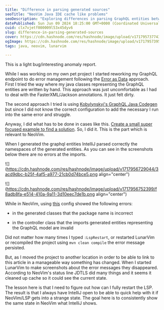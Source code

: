 ```yaml
---
title: "Difference in parsing generated sources"
seoTitle: "NeoVim Java IDE cache like problems"
seoDescription: "Exploring differences in parsing GraphQL entities between IntelliJ and NeoVim, and troubleshooting LSP issues for consistent development"
datePublished: Sun Jun 09 2024 18:25:00 GMT+0000 (Coordinated Universal Time)
cuid: clx7vjetf000009l53x45dyv6
slug: difference-in-parsing-generated-sources
cover: https://cdn.hashnode.com/res/hashnode/image/upload/v1717957377434/7b911e9e-0473-47fb-b135-e3a271075f33.jpeg
ogImage: https://cdn.hashnode.com/res/hashnode/image/upload/v1717957395018/e521a621-2f6b-4874-9622-9f2f5c4d6cbd.jpeg
tags: java, neovim, lunarvim

---
```


This is a light bug/interesting anomaly report.

While I was working on my own pet project I started reworking my GraphQL endpoint to do error management following the [Error as Data](https://www.apollographql.com/docs/technotes/TN0041-errors-as-data-explained/) approach. First I tried the way where my java classes representing the GraphQL entities are written by hand. This approach was just uncomfortable as I had to deal with the FasterXML/Jackson annotations. It just felt dirty.

The second approach I tried is using [Kobylynskyi's GraphQL Java Codegen](https://github.com/kobylynskyi/graphql-java-codegen) but since I did not know the correct configuration to add the necessary I run into the same error and struggle.

Anyway, I did what has to be done in cases like this. [Create a small super focused example to find a solution](https://github.com/Andras-Csanyi/neovim_articles/tree/main/error_as_data_pain). So, I did it. This is the part which is relevant to NeoVim.

When I generated the graphql entities IntelliJ parsed correctly the namespaces of the generated entities. As you can see in the screenshots below there are no errors at the imports.

![](https://cdn.hashnode.com/res/hashnode/image/upload/v1717956729044/3acd9dbc-b25f-4af5-a977-21cb0d74bce5.png align="center")

![](https://cdn.hashnode.com/res/hashnode/image/upload/v1717956752399/f8adb8fa-e514-410a-9a11-3d10eec7de1b.png align="center")

While in NeoVim, using [this](https://github.com/Andras-Csanyi/neovim/tree/8f7327a0fd552cf8521162731d39dbedcbee5fbd) config showed the following errors:

* in the generated classes that the package name is incorrect
    
* in the controller class that the imports generated entities representing the GraphQL model are invalid
    

Did not matter how many times I typed `:LspRestart`, or restarted LunarVim or recompiled the project using `mvn clean compile` the error message persisted.

But, as I moved the project to another location in order to be able to link to this article in a manageable way something has changed. When I started LunarVim to make screenshots about the error messages they disappeared. According to NeoVim's status line JDTLS did many things and it seems it cleaned up cache so it could see the current state.

The lesson here is that I need to figure out how can I fully restart the LSP. The result is that I always have IntelliJ open to be able to quick help with it if NeoVim/LSP gets into a strange state. The goal here is to consistently show the same state in NeoVim what IntelliJ shows.